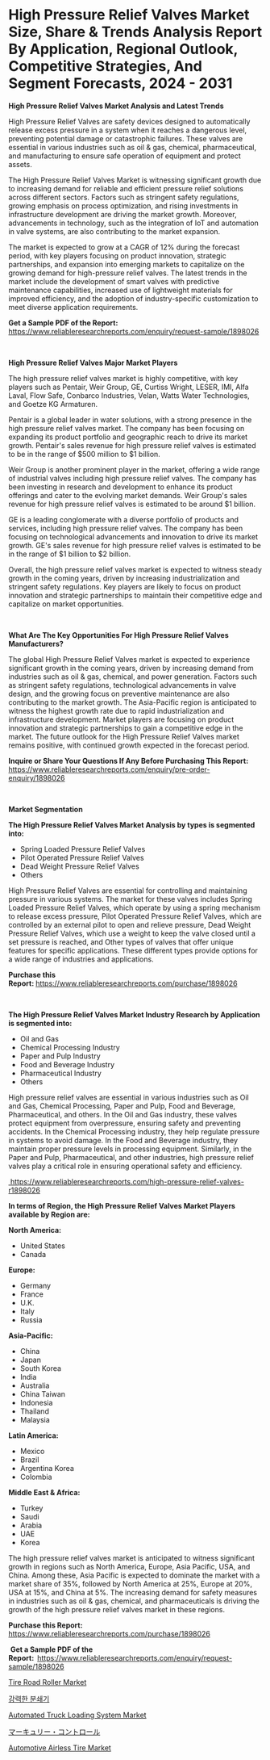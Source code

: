 <p><h1>High Pressure Relief Valves Market Size, Share & Trends Analysis Report By Application, Regional Outlook, Competitive Strategies, And Segment Forecasts, 2024 - 2031</h1></p><p><strong>High Pressure Relief Valves Market Analysis and Latest Trends</strong></p>
<p><p>High Pressure Relief Valves are safety devices designed to automatically release excess pressure in a system when it reaches a dangerous level, preventing potential damage or catastrophic failures. These valves are essential in various industries such as oil & gas, chemical, pharmaceutical, and manufacturing to ensure safe operation of equipment and protect assets.</p><p>The High Pressure Relief Valves Market is witnessing significant growth due to increasing demand for reliable and efficient pressure relief solutions across different sectors. Factors such as stringent safety regulations, growing emphasis on process optimization, and rising investments in infrastructure development are driving the market growth. Moreover, advancements in technology, such as the integration of IoT and automation in valve systems, are also contributing to the market expansion.</p><p>The market is expected to grow at a CAGR of 12% during the forecast period, with key players focusing on product innovation, strategic partnerships, and expansion into emerging markets to capitalize on the growing demand for high-pressure relief valves. The latest trends in the market include the development of smart valves with predictive maintenance capabilities, increased use of lightweight materials for improved efficiency, and the adoption of industry-specific customization to meet diverse application requirements.</p></p>
<p><strong>Get a Sample PDF of the Report:&nbsp;</strong> <a href="https://www.reliableresearchreports.com/enquiry/request-sample/1898026">https://www.reliableresearchreports.com/enquiry/request-sample/1898026</a></p>
<p>&nbsp;</p>
<p><strong>High Pressure Relief Valves Major Market Players</strong></p>
<p><p>The high pressure relief valves market is highly competitive, with key players such as Pentair, Weir Group, GE, Curtiss Wright, LESER, IMI, Alfa Laval, Flow Safe, Conbarco Industries, Velan, Watts Water Technologies, and Goetze KG Armaturen.</p><p>Pentair is a global leader in water solutions, with a strong presence in the high pressure relief valves market. The company has been focusing on expanding its product portfolio and geographic reach to drive its market growth. Pentair's sales revenue for high pressure relief valves is estimated to be in the range of $500 million to $1 billion.</p><p>Weir Group is another prominent player in the market, offering a wide range of industrial valves including high pressure relief valves. The company has been investing in research and development to enhance its product offerings and cater to the evolving market demands. Weir Group's sales revenue for high pressure relief valves is estimated to be around $1 billion.</p><p>GE is a leading conglomerate with a diverse portfolio of products and services, including high pressure relief valves. The company has been focusing on technological advancements and innovation to drive its market growth. GE's sales revenue for high pressure relief valves is estimated to be in the range of $1 billion to $2 billion.</p><p>Overall, the high pressure relief valves market is expected to witness steady growth in the coming years, driven by increasing industrialization and stringent safety regulations. Key players are likely to focus on product innovation and strategic partnerships to maintain their competitive edge and capitalize on market opportunities.</p></p>
<p>&nbsp;</p>
<p><strong>What Are The Key Opportunities For High Pressure Relief Valves Manufacturers?</strong></p>
<p><p>The global High Pressure Relief Valves market is expected to experience significant growth in the coming years, driven by increasing demand from industries such as oil & gas, chemical, and power generation. Factors such as stringent safety regulations, technological advancements in valve design, and the growing focus on preventive maintenance are also contributing to the market growth. The Asia-Pacific region is anticipated to witness the highest growth rate due to rapid industrialization and infrastructure development. Market players are focusing on product innovation and strategic partnerships to gain a competitive edge in the market. The future outlook for the High Pressure Relief Valves market remains positive, with continued growth expected in the forecast period.</p></p>
<p><strong>Inquire or Share Your Questions If Any Before Purchasing This Report:</strong> <a href="https://www.reliableresearchreports.com/enquiry/pre-order-enquiry/1898026">https://www.reliableresearchreports.com/enquiry/pre-order-enquiry/1898026</a></p>
<p>&nbsp;</p>
<p><strong>Market Segmentation</strong></p>
<p><strong>The High Pressure Relief Valves Market Analysis by types is segmented into:</strong></p>
<p><ul><li>Spring Loaded Pressure Relief Valves</li><li>Pilot Operated Pressure Relief Valves</li><li>Dead Weight Pressure Relief Valves</li><li>Others</li></ul></p>
<p><p>High Pressure Relief Valves are essential for controlling and maintaining pressure in various systems. The market for these valves includes Spring Loaded Pressure Relief Valves, which operate by using a spring mechanism to release excess pressure, Pilot Operated Pressure Relief Valves, which are controlled by an external pilot to open and relieve pressure, Dead Weight Pressure Relief Valves, which use a weight to keep the valve closed until a set pressure is reached, and Other types of valves that offer unique features for specific applications. These different types provide options for a wide range of industries and applications.</p></p>
<p><strong>Purchase this Report:&nbsp;</strong><a href="https://www.reliableresearchreports.com/purchase/1898026">https://www.reliableresearchreports.com/purchase/1898026</a></p>
<p>&nbsp;</p>
<p><strong>The High Pressure Relief Valves Market Industry Research by Application is segmented into:</strong></p>
<p><ul><li>Oil and Gas</li><li>Chemical Processing Industry</li><li>Paper and Pulp Industry</li><li>Food and Beverage Industry</li><li>Pharmaceutical Industry</li><li>Others</li></ul></p>
<p><p>High pressure relief valves are essential in various industries such as Oil and Gas, Chemical Processing, Paper and Pulp, Food and Beverage, Pharmaceutical, and others. In the Oil and Gas industry, these valves protect equipment from overpressure, ensuring safety and preventing accidents. In the Chemical Processing industry, they help regulate pressure in systems to avoid damage. In the Food and Beverage industry, they maintain proper pressure levels in processing equipment. Similarly, in the Paper and Pulp, Pharmaceutical, and other industries, high pressure relief valves play a critical role in ensuring operational safety and efficiency.</p></p>
<p><a href="https://www.reliableresearchreports.com/high-pressure-relief-valves-r1898026">&nbsp;https://www.reliableresearchreports.com/high-pressure-relief-valves-r1898026</a></p>
<p><strong>In terms of Region, the High Pressure Relief Valves Market Players available by Region are:</strong></p>
<p>
    <p> <strong> North America: </strong>
        <ul>
            <li>United States</li>
            <li>Canada</li>
        </ul>
        </p> 
    <p> <strong> Europe: </strong>
        <ul>
            <li>Germany</li>
            <li>France</li>
            <li>U.K.</li>
            <li>Italy</li>
            <li>Russia</li>
        </ul>
        </p> 
    <p> <strong> Asia-Pacific: </strong>
        <ul>
            <li>China</li>
            <li>Japan</li>
            <li>South Korea</li>
            <li>India</li>
            <li>Australia</li>
            <li>China Taiwan</li>
            <li>Indonesia</li>
            <li>Thailand</li>
            <li>Malaysia</li>
        </ul>
        </p> 
    <p> <strong> Latin America: </strong>
        <ul>
            <li>Mexico</li>
            <li>Brazil</li>
            <li>Argentina Korea</li>
            <li>Colombia</li>
        </ul>
        </p> 
    <p> <strong> Middle East & Africa: </strong>
        <ul>
            <li>Turkey</li>
            <li>Saudi</li>
            <li>Arabia</li>
            <li>UAE</li>
            <li>Korea</li>
        </ul>
    </p>
    </p>
<p><p>The high pressure relief valves market is anticipated to witness significant growth in regions such as North America, Europe, Asia Pacific, USA, and China. Among these, Asia Pacific is expected to dominate the market with a market share of 35%, followed by North America at 25%, Europe at 20%, USA at 15%, and China at 5%. The increasing demand for safety measures in industries such as oil & gas, chemical, and pharmaceuticals is driving the growth of the high pressure relief valves market in these regions.</p></p>
<p><strong>Purchase this Report: </strong><a href="https://www.reliableresearchreports.com/purchase/1898026">https://www.reliableresearchreports.com/purchase/1898026</a></p>
<p>&nbsp;<strong>Get a Sample PDF of the Report:&nbsp;&nbsp;</strong><a href="https://www.reliableresearchreports.com/enquiry/request-sample/1898026">https://www.reliableresearchreports.com/enquiry/request-sample/1898026</a></p>
<p><strong></strong></p>
<p><p><a href="https://github.com/dimitrishawkinswaynenp91rgz/Market-Research-Report-List-2/blob/main/tire-road-roller-market.md">Tire Road Roller Market</a></p><p><a href="https://medium.com/@tammyholmes1955/%EA%B0%95%EB%A0%A5%ED%95%9C-%EB%B6%84%EC%87%84%EA%B8%B0-%EC%8B%9C%EC%9E%A5-%EB%B6%84%EC%84%9D-%EA%B7%B8-%EC%97%B0%ED%8F%89%EA%B7%A0-%EC%84%B1%EC%9E%A5%EB%A5%A0-%EC%8B%9C%EC%9E%A5-%EC%84%B8%EB%B6%84%ED%99%94-%EB%B0%8F-%EC%84%B8%EA%B3%84-%EC%82%B0%EC%97%85-%EA%B0%9C%EC%9A%94-4d86dfb13c23">강력한 분쇄기</a></p><p><a href="https://www.linkedin.com/pulse/automated-truck-loading-system-market-challenges-opportunities-0eakf?trackingId=X3WxyTCB8SMX5JSNkNbe7g%3D%3D">Automated Truck Loading System Market</a></p><p><a href="https://medium.com/@michaelerde565/%E6%B0%B4%E6%98%9F%E3%82%B3%E3%83%B3%E3%83%88%E3%83%AD%E3%83%BC%E3%83%AB%E5%B8%82%E5%A0%B4%E8%A6%8F%E6%A8%A1-cagr-%E3%83%88%E3%83%AC%E3%83%B3%E3%83%89-2024-2030-6ab1dcbfab7c">マーキュリー・コントロール</a></p><p><a href="https://www.linkedin.com/pulse/automotive-airless-tire-market-size-share-global-analysis-report-8bzoe?trackingId=ENsBHen8yAgClnqFW3jCRg%3D%3D">Automotive Airless Tire Market</a></p></p>